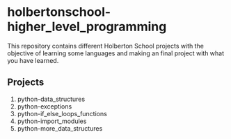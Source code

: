 # holbertonschool-higher_level_programming

This repository contains different Holberton School projects with the objective of learning some languages and making an final project with what you have learned.

## Projects
1. python-data_structures
2. python-exceptions
3. python-if_else_loops_functions
4. python-import_modules
5. python-more_data_structures
